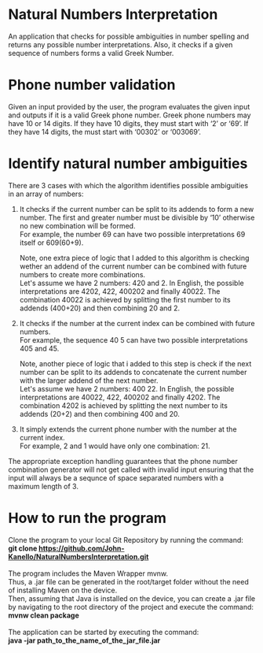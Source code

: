 # Natural Numbers Interpretation
An application that checks for possible ambiguities in number spelling and returns any possible number interpretations. Also, 
it checks if a given sequence of numbers forms a valid Greek Number.

# Phone number validation
Given an input provided by the user, the program evaluates the given input and outputs if it is a valid Greek phone number. Greek phone numbers may have 10 or 14 digits. 
If they have 10 digits, they must start with ‘2’ or ‘69’. If they have 14 digits, the must start with ‘00302’ or ‘003069’.

# Identify natural number ambiguities
There are 3 cases with which the algorithm identifies possible ambiguities in an array of numbers:
1. It checks if the current number can be split to its addends to form a new number. The first and greater number must be divisible
  by ‘10’ otherwise no new combination will be formed.</br>For example, the number 69 can have two possible interpretations 69 itself or 609(60+9).

   Note, one extra piece of logic that I added to this algorithm is checking wether an addend of
   the current number can be combined with future numbers to create more combinations.</br>
   Let's assume we have 2 numbers: 420 and 2.
   In English, the possible interpretations are 4202, 422, 400202 and finally 40022.
   The combination 40022 is achieved by splitting the first number to its addends (400+20) and then combining 20 and 2.

2. It checks if the number at the current index can be combined with future numbers.</br>
   For example, the sequence 40 5 can have two possible interpretations 405 and 45.

   Note, another piece of logic that i added to this step is check if the next number can be
   split to its addends to concatenate the current number with the larger addend of the next number.</br>
   Let's assume we have 2 numbers: 400 22.
   In English, the possible interpretations are 40022, 422, 400202 and finally 4202.
   The combination 4202 is achieved by splitting the next number to its addends (20+2) and then combining 400 and 20.

3.  It simply extends the current phone number with the number at the current index.</br>
    For example, 2 and 1 would have only one combination: 21.

The appropriate exception handling guarantees that the phone number combination generator will not get called with invalid input
ensuring that the input will always be a sequnce of space separated numbers with a maximum length of 3.

# How to run the program
Clone the program to your local Git Repository by running the command:</br>
<b>git clone https://github.com/John-Kanello/NaturalNumbersInterpretation.git</b></br></br>
The program includes the Maven Wrapper mvnw.</br>
Thus, a .jar file can be generated in the root/target folder without the need of installing Maven on the device.</br>
Then, assuming that Java is installed on the device, you can create a .jar file by navigating to the root directory of the project and execute the command:
</br><b>mvnw clean package</b></br></br>
The application can be started by executing the command:</br><b>java -jar path_to_the_name_of_the_jar_file.jar</b>



